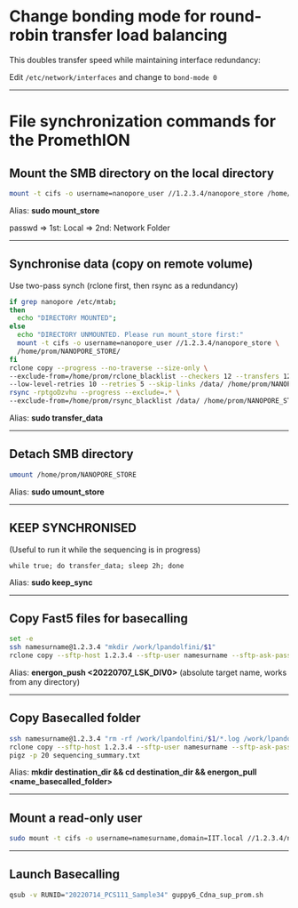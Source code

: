 # Change bonding mode for round-robin transfer load balancing
This doubles transfer speed while maintaining interface redundancy:

Edit ```/etc/network/interfaces``` and change to ```bond-mode 0```

____

# File synchronization commands for the PromethION

## Mount the SMB directory on the local directory

```bash
mount -t cifs -o username=nanopore_user //1.2.3.4/nanopore_store /home/prom/NANOPORE_STORE/
```

Alias: **sudo mount_store**

passwd   => 1st: Local
         => 2nd: Network Folder

____
 

## Synchronise data (copy on remote volume)
Use two-pass synch (rclone first, then rsync as a redundancy)
```bash
if grep nanopore /etc/mtab; 
then
  echo "DIRECTORY MOUNTED";
else
  echo "DIRECTORY UNMOUNTED. Please run mount_store first:"
  mount -t cifs -o username=nanopore_user //1.2.3.4/nanopore_store \
  /home/prom/NANOPORE_STORE/
fi
rclone copy --progress --no-traverse --size-only \
--exclude-from=/home/prom/rclone_blacklist --checkers 12 --transfers 12 \
--low-level-retries 10 --retries 5 --skip-links /data/ /home/prom/NANOPORE_STORE/
rsync -rptgoDzvhu --progress --exclude=.* \
--exclude-from=/home/prom/rsync_blacklist /data/ /home/prom/NANOPORE_STORE/
```

Alias: **sudo transfer_data**

____

## Detach SMB directory

```bash
umount /home/prom/NANOPORE_STORE
```

Alias: **sudo umount_store**

____

## KEEP SYNCHRONISED

(Useful to run it while the sequencing is in progress)

```
while true; do transfer_data; sleep 2h; done
```

Alias: **sudo keep_sync**

____

## Copy Fast5 files for basecalling

```bash
set -e
ssh namesurname@1.2.3.4 "mkdir /work/lpandolfini/$1"
rclone copy --sftp-host 1.2.3.4 --sftp-user namesurname --sftp-ask-password --checkers 12 --transfers 12 --low-level-retries 10 --retries 5 --include *.fast5 --progress /data/$1 :sftp:/work/lpandolfini/$1/
```

Alias: **energon_push <20220707_LSK_DIV0>** (absolute target name, works from any directory)

____

## Copy Basecalled folder

```bash
ssh namesurname@1.2.3.4 "rm -rf /work/lpandolfini/$1/*.log /work/lpandolfini/$1/guppy_basecaller-core-dump-db"
rclone copy --sftp-host 1.2.3.4 --sftp-user namesurname --sftp-ask-password --checkers 12 --transfers 12 --low-level-retries 10 --retries 5 --progress :sftp:/work/lpandolfini/$1 .
pigz -p 20 sequencing_summary.txt
```

Alias: **mkdir destination_dir && cd destination_dir && energon_pull <name_basecalled_folder>**

____

## Mount a read-only user

```bash
sudo mount -t cifs -o username=namesurname,domain=IIT.local //1.2.3.4/nanopore_store win_share
```
____

## Launch Basecalling

```bash
qsub -v RUNID="20220714_PCS111_Sample34" guppy6_Cdna_sup_prom.sh
```

